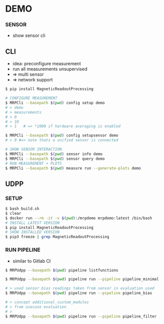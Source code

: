 # DEMO

### SENSOR

* show sensor cli

## CLI

* idea: preconfigure measurement
* run all measurements unsupervised
* => multi sensor
* => network support

```bash
$ pip install MagneticReadoutProcessing

# CONFIGURE MEASUREMENT
$ MRPCli --basepath $(pwd) config setup demo
# > demo
# > measurements
# > 0
# > 10
# > 1   # => *1000 if hardware averaging is enabled

$ MRPCli --basepath $(pwd) config setupsensor demo
# > 0 #=> note thats a unified sensor is connected

# SHOW SENSOR INTERACTION
$ MRPCli --basepath $(pwd) sensor info demo
$ MRPCli --basepath $(pwd) sensor query demo
# RUN MEASUREMENT + PLOTS
$ MRPCli --basepath $(pwd) measure run --generate-plots demo 

```


## UDPP

### SETUP
```bash
$ bash build.sh
$ clear
$ docker run --rm -it -v $(pwd):/mrpdemo mrpdemo:latest /bin/bash
# INSTALL LATEST VERSION
$ pip install MagneticReadoutProcessing
# SHOW INSTALLED VERSION
$ pip3 freeze | grep MagneticReadoutProcessing
```

### RUN PIPELINE

* similar to Gitlab CI

```bash
$ MRPUdpp --basepath $(pwd) pipeline listfunctions

$ MRPUdpp --basepath $(pwd) pipeline run --pipeline pipeline_minimal

# > used sensor bias readings taken from sensor in evaluation used
$ MRPUdpp --basepath $(pwd) pipeline run --pipeline pipeline_bias

# > concept additional_custom_modules
# > from usecase evaluation
# >
$ MRPUdpp --basepath $(pwd) pipeline run --pipeline pipeline_filter
```

###